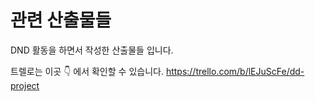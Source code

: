 # 관련 산출물들

DND 활동을 하면서 작성한 산출물들 입니다.


트렐로는 이곳 :point_down: 에서 확인할 수 있습니다. 
https://trello.com/b/lEJuScFe/dd-project
